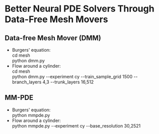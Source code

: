 # Better Neural PDE Solvers Through Data-Free Mesh Movers

## Data-free Mesh Mover (DMM)
- Burgers' equation:  
  cd mesh  
  python dmm.py 
- Flow around a cylinder:  
  cd mesh  
  python dmm.py --experiment cy --train_sample_grid 1500 --branch_layers 4,3 --trunk_layers 16,512

## MM-PDE
- Burgers' equation:  
  python mmpde.py
- Flow around a cylinder:  
  python mmpde.py --experiment cy --base_resolution 30,2521


